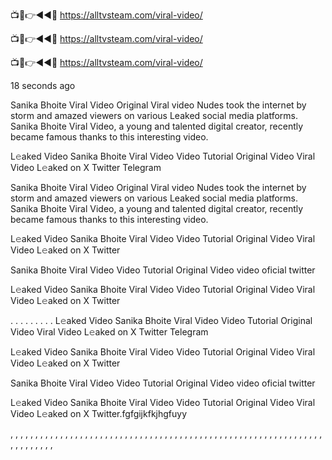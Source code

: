 📺📱👉◄◄🔴  https://alltvsteam.com/viral-video/

📺📱👉◄◄🔴  https://alltvsteam.com/viral-video/

📺📱👉◄◄🔴  https://alltvsteam.com/viral-video/

18 seconds ago

Sanika Bhoite Viral Video Original Viral video Nudes took the internet by storm and amazed viewers on various Leaked social media platforms. Sanika Bhoite Viral Video, a young and talented digital creator, recently became famous thanks to this interesting video.

L𝚎aked Video Sanika Bhoite Viral Video Video Tutorial Original Video Viral Video L𝚎aked on X Twitter Telegram

Sanika Bhoite Viral Video Original Viral video Nudes took the internet by storm and amazed viewers on various Leaked social media platforms. Sanika Bhoite Viral Video, a young and talented digital creator, recently became famous thanks to this interesting video.

L𝚎aked Video Sanika Bhoite Viral Video Video Tutorial Original Video Viral Video L𝚎aked on X Twitter

Sanika Bhoite Viral Video Video Tutorial Original Video video oficial twitter

L𝚎aked Video Sanika Bhoite Viral Video Video Tutorial Original Video Viral Video L𝚎aked on X Twitter

. . . . . . . . . L𝚎aked Video Sanika Bhoite Viral Video Video Tutorial Original Video Viral Video L𝚎aked on X Twitter Telegram

L𝚎aked Video Sanika Bhoite Viral Video Video Tutorial Original Video Viral Video L𝚎aked on X Twitter

Sanika Bhoite Viral Video Video Tutorial Original Video video oficial twitter

L𝚎aked Video Sanika Bhoite Viral Video Video Tutorial Original Video Viral Video L𝚎aked on X Twitter.fgfgijkfkjhgfuyy

, , , , , , , , , , , , , , , , , , , , , , , , , , , , , , , , , , , , , , , , , , , , , , , , , , , , , , , , , , , , , , , , , , , , , , , ,
